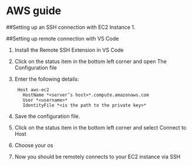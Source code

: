 # AWS guide

##Setting up an SSH connection with EC2 Instance
1. 


##Setting up remote connection with VS Code
1. Install the Remote SSH Extension in VS Code
2. Click on the status item in the bottom left corner and open The Configuration file
3. Enter the following details:
        
        Host aws-ec2
          HostName *<server’s host>*.compute.amazonaws.com
          User *<username>*
          IdentityFile *<is the path to the private key>*
4. Save the configuration file. 
5. Click on the status item in the bottom left corner and select Connect to Host   
6. Choose your os
7. Now you should be remotely connects to your EC2 instance via SSH

